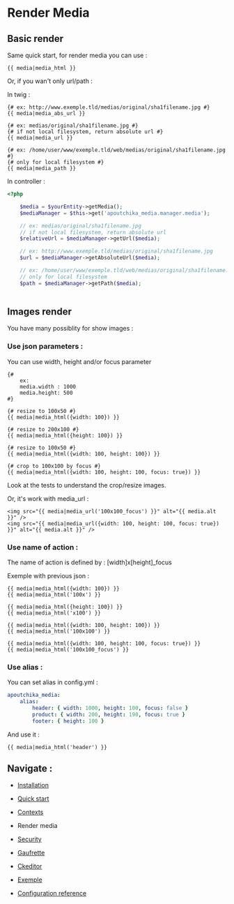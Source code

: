 Render Media
===========

Basic render
------------

Same quick start, for render media you can use :

```htmljango
{{ media|media_html }}
```

Or, if you wan't only url/path :

In twig :
```htmljango
{# ex: http://www.exemple.tld/medias/original/sha1filename.jpg #}
{{ media|media_abs_url }}

{# ex: medias/original/sha1filename.jpg #}
{# if not local filesystem, return absolute url #}
{{ media|media_url }}

{# ex: /home/user/www/exemple.tld/web/medias/original/sha1filename.jpg #}
{# only for local filesystem #}
{{ media|media_path }}
```

In controller :
```php
<?php

    $media = $yourEntity->getMedia();
    $mediaManager = $this->get('apoutchika_media.manager.media');

    // ex: medias/original/sha1filename.jpg
    // if not local filesystem, return absolute url
    $relativeUrl = $mediaManager->getUrl($media);

    // ex: http://www.exemple.tld/medias/original/sha1filename.jpg
    $url = $mediaManager->getAbsoluteUrl($media);

    // ex: /home/user/www/exemple.tld/web/medias/original/sha1filename.jpg
    // only for local filesystem
    $path = $mediaManager->getPath($media);
    
```

Images render
-------------

You have many possiblity for show images :

### Use json parameters :

You can use width, height and/or focus parameter
```htmljango
{#
    ex: 
    media.width : 1000
    media.height: 500
#} 

{# resize to 100x50 #}
{{ media|media_html({width: 100}) }}

{# resize to 200x100 #}
{{ media|media_html({height: 100}) }}

{# resize to 100x50 #}
{{ media|media_html({width: 100, height: 100}) }}

{# crop to 100x100 by focus #}
{{ media|media_html({width: 100, height: 100, focus: true}) }}
```
Look at the tests to understand the crop/resize images.


Or, it's work with media_url :
```htmljango
<img src="{{ media|media_url('100x100_focus') }}" alt="{{ media.alt }}" />
<img src="{{ media|media_url({width: 100, height: 100, focus: true}) }}" alt="{{ media.alt }}" />
```



### Use name of action :

The name of action is defined by : [width]x[height]_focus

Exemple with previous json :
```htmljango
{{ media|media_html({width: 100}) }}
{{ media|media_html('100x') }}

{{ media|media_html({height: 100}) }}
{{ media|media_html('x100') }}

{{ media|media_html({width: 100, height: 100}) }}
{{ media|media_html('100x100') }}

{{ media|media_html({width: 100, height: 100, focus: true}) }}
{{ media|media_html('100x100_focus') }}
```


### Use alias :

You can set alias in config.yml :
```yaml
apoutchika_media:
    alias:
        header: { width: 1000, height: 100, focus: false }
        product: { width: 200, height: 190, focus: true }
        footer: { height: 100 }
```
And use it :
```htmljango
{{ media|media_html('header') }}
```

Navigate :
----------

* [Installation](install.md)
* [Quick start](quickstart.md)
* [Contexts](contexts.md)
* Render media
* [Security](security.md)
* [Gaufrette](gaufrette.md)
* [Ckeditor](ckeditor.md)

* [Exemple](exemple.md)
* [Configuration reference](configuration_reference.md)
